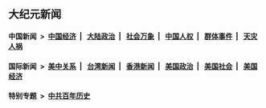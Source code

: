 ## 大纪元新闻

#### 中国新闻 &nbsp;>&nbsp; [中国经济](indexes/ncid283/README.md?08230445) &nbsp;| &nbsp; [大陆政治](indexes/ncid277/README.md?08230445) &nbsp;| &nbsp; [社会万象](indexes/ncid282/README.md?08230445) &nbsp;| &nbsp; [中国人权](indexes/ncid278/README.md?08230445) &nbsp;| &nbsp; [群体事件](indexes/ncid279/README.md?08230445) &nbsp;| &nbsp; [天灾人祸](indexes/ncid280/README.md?08230445)

#### 国际新闻 &nbsp;>&nbsp; [美中关系](indexes/nf1412576/README.md?08230445) &nbsp;| &nbsp; [台湾新闻](indexes/ncid1349361/README.md?08230445) &nbsp;| &nbsp; [香港新闻](indexes/ncid1349362/README.md?08230445) &nbsp;| &nbsp; [美国政治](indexes/ncid1078159/README.md?08230445) &nbsp;| &nbsp; [美国社会](indexes/ncid1078160/README.md?08230445) &nbsp;| &nbsp; [美国经济](indexes/ncid1078158/README.md?08230445)

#### 特别专题 &nbsp;>&nbsp; [中共百年历史](https://github.com/easy2view/epoch-special/blob/master/README.md?08230445)  
